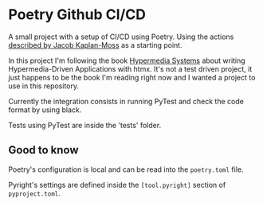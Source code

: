 # Poetry Github CI/CD
A small project with a setup of CI/CD using Poetry. Using the actions [described by Jacob Kaplan-Moss](https://jacobian.org/til/github-actions-poetry/) as a starting point.

In this project I'm following the book [Hypermedia Systems](hypermedia.systems) about writing Hypermedia-Driven Applications with htmx. It's not a test driven project, it just happens to be the book I'm reading right now and I wanted a project to use in this repository.

Currently the integration consists in running PyTest and check the code format by using black.

Tests using PyTest are inside the 'tests' folder.


## Good to know
Poetry's configuration is local and can be read into the `poetry.toml` file.

Pyright's settings are defined inside the `[tool.pyright]` section of `pyproject.toml`.
